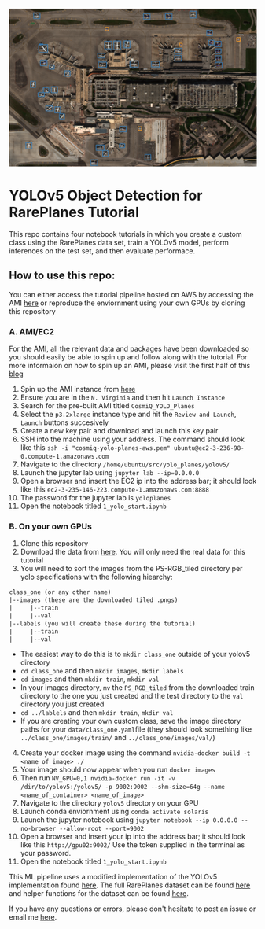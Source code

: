 ![](images/header_img.png)

# YOLOv5 Object Detection for RarePlanes Tutorial

This repo contains four notebook tutorials in which you create a custom class using the RarePlanes data set, train a YOLOv5 model, perform inferences on the test set, and then evaluate performace. 

## How to use this repo: 

You can either access the tutorial pipeline hosted on AWS by accessing the AMI [here](https://console.aws.amazon.com/ec2) or reproduce the enviornment using your own GPUs by cloning this repository

### A. AMI/EC2

For the AMI, all the relevant data and packages have been downloaded so you should easily be able to spin up and follow along with the tutorial. For more informaion on how to spin up an AMI, please visit the first half of this [blog](https://medium.com/the-downlinq/deploying-the-spacenet-6-baseline-on-aws-c811ad82da1)

1. Spin up the AMI instance from [here](https://console.aws.amazon.com/ec2)
2. Ensure you are in the `N. Virginia` and then hit `Launch Instance` 
3. Search for the pre-built AMI titled `CosmiQ_YOLO_Planes`
4. Select the `p3.2xlarge` instance type and hit the `Review and Launch`, `Launch` buttons succesively
5. Create a new key pair and download and launch this key pair
6. SSH into the machine using your address. The command should look like this `ssh -i "cosmiq-yolo-planes-aws.pem" ubuntu@ec2-3-236-98-0.compute-1.amazonaws.com`
7. Navigate to the directory `/home/ubuntu/src/yolo_planes/yolov5/`
8. Launch the jupyter lab using `jupyter lab --ip=0.0.0.0`
9. Open a browser and insert the EC2 ip into the address bar; it should look like this `ec2-3-235-146-223.compute-1.amazonaws.com:8888`
10. The password for the jupyter lab is `yoloplanes`
11. Open the notebook titled `1_yolo_start.ipynb`

### B. On your own GPUs 

1. Clone this repository 
2. Download the data from [here](https://www.cosmiqworks.org/rareplanes/). You will only need the real data for this tutorial 
3. You will need to sort the images from the PS-RGB_tiled directory per yolo specifications with the following hiearchy:
```
class_one (or any other name) 
|--images (these are the downloaded tiled .pngs) 
|     |--train 
|     |--val
|--labels (you will create these during the tutorial)
|     |--train
|     |--val
```
- The easiest way to do this is to `mkdir class_one` outside of your yolov5 directory
- `cd class_one` and then `mkdir images`, `mkdir labels`
- `cd images` and then `mkdir train`, `mkdir val`
- In your images directory, `mv` the `PS_RGB_tiled` from the downloaded train directory to the one you just created and the test directory to the `val` directory you just created 
- `cd ../lablels` and then `mkdir train`, `mkdir val`
- If you are creating your own custom class, save the image directory paths for your `data/class_one.yaml`file (they should look something like `../class_one/images/train/` and `../class_one/images/val/`)
4. Create your docker image using the command `nvidia-docker build -t <name_of_image> ./`
5. Your image should now appear when you run `docker images`
6. Then run `NV_GPU=0,1 nvidia-docker run -it -v /dir/to/yolov5:/yolov5/ -p 9002:9002 --shm-size=64g --name <name_of_container> <name_of_image>`
7. Navigate to the directory `yolov5` directory on your GPU
8. Launch conda enviornment using `conda activate solaris`
9. Launch the jupyter notebook using `jupyter notebook --ip 0.0.0.0 --no-browser --allow-root --port=9002`
10. Open a browser and insert your ip into the address bar; it should look like this `http://gpu02:9002/`   Use the token supplied in the terminal as your password.
11. Open the notebook titled `1_yolo_start.ipynb`

This ML pipeline uses a modified implementation of the YOLOv5 implementation found [here](https://github.com/ultralytics/yolov5). The full RarePlanes dataset can be found [here](https://www.cosmiqworks.org/rareplanes/) and helper functions for the dataset can be found [here](https://github.com/aireveries/RarePlanes). 

If you have any questions or errors, please don't hesitate to post an issue or email me [here](ari.chadda@gmail.com). 

